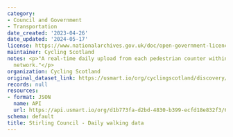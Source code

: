 ```yaml
---
category:
- Council and Government
- Transportation
date_created: '2023-04-26'
date_updated: '2024-05-17'
license: https://www.nationalarchives.gov.uk/doc/open-government-licence/version/3/
maintainer: Cycling Scotland
notes: <p>"A real-time daily upload from each pedestrian counter within Stirling Council's
  network."</p>
organization: Cycling Scotland
original_dataset_link: https://usmart.io/org/cyclingscotland/discovery/discovery-view-detail/7af5fc02-d18f-406f-bbc0-ee590d159390
records: null
resources:
- format: JSON
  name: API
  url: https://api.usmart.io/org/d1b773fa-d2bd-4830-b399-ecfd18e832f3/60b07cc5-097c-42e9-b628-3cd339c78e85/1/urql
schema: default
title: Stirling Council - Daily walking data
---
```

